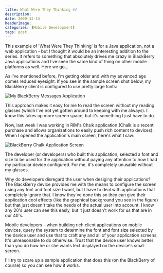 ```yaml
---
title: What Were They Thinking #3
description: 
date: 2009-12-13
headerImage: 
categories: [Mobile Development]
tags: post
---
```


This example of 'What Were They Thinking' is for a Java application, not a web application - but I thought it would be an interesting addition to the series. It refers to something that absolutely drives me crazy in BlackBerry Java applications and I've seen the same kind of thing on other mobile platforms as well. Here we go...

As i've mentioned before, I'm getting older and with my advanced age comes reduced eyesight. If you see in the sample screen shot below, my BlackBerry client is configured to use pretty large fonts:

![My BlackBerry Messages Application](images/stories/screenshot-dec0909-104528a.jpg "My BlackBerry Messages Application")

This approach makes it easy for me to read the screen without my reading glasses (which I've not yet gotten around to keeping with me always). I know this takes up more screen space, but it's something I just have to do.

Now, last week I was working in RIM's Chalk application (Chalk is a recent purchase and allows organizations to easily push rich content to devices). When I opened the application's main screen, here's what I saw:

![BlackBerry Chalk Application Screen](images/stories/screenshot-dec0809-063122p.jpg "BlackBerry Chalk Application Screen")

The developer (or developers) who built this application, selected a font and size to be used for the application without paying any attention to how I had my particular device configured. For me, it's completely unusable without my glasses.

Why do developers disregard the user when desiging their applications? The BlackBerry device provides me with the means to configure the screen using any font and font size I want, but I have to deal with applications that completely ignore that. I know they've done this so they can give their application cool effects (like the graphical background you see in the figure) but that just doesn't take the needs of the actual user into account. I know any 20's user can see this easly, but it just doesn't work for us that are in our 40's.

Mobile developers - when building rich client applications on mobile devices, query the system to determine the font and font size selected by the device user and use that to craft any and all of your application screens. It's unreasonable to do otherwise. Trust that the device user knows better than you do how he or she wants text displayed on the device's small screen.

I'll try to scare up a sample application that does this (on the BlackBerry of course) so you can see how it works.
